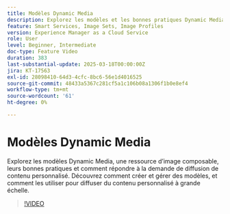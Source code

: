 ```yaml
---
title: Modèles Dynamic Media
description: Explorez les modèles et les bonnes pratiques Dynamic Media pour optimiser la gestion des médias et la diffusion de contenu et optimiser les performances.
feature: Smart Services, Image Sets, Image Profiles
version: Experience Manager as a Cloud Service
role: User
level: Beginner, Intermediate
doc-type: Feature Video
duration: 383
last-substantial-update: 2025-03-18T00:00:00Z
jira: KT-17563
exl-id: 28098410-64d3-4cfc-8bc6-56e1d4016525
source-git-commit: 48433a5367c281cf5a1c106b08a1306f1b0e8ef4
workflow-type: tm+mt
source-wordcount: '61'
ht-degree: 0%

---
```


# Modèles Dynamic Media

Explorez les modèles Dynamic Media, une ressource d’image composable, leurs bonnes pratiques et comment répondre à la demande de diffusion de contenu personnalisé. Découvrez comment créer et gérer des modèles, et comment les utiliser pour diffuser du contenu personnalisé à grande échelle.

>[!VIDEO](https://video.tv.adobe.com/v/3451729/?learn=on&enablevpops&captions=fre_fr)
